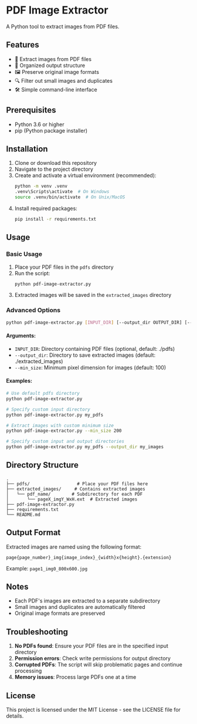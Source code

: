 # PDF Image Extractor

A Python tool to extract images from PDF files.

## Features

- 📄 Extract images from PDF files
- 📁 Organized output structure
- 🖼️ Preserve original image formats
- 🔍 Filter out small images and duplicates
- 🛠️ Simple command-line interface

## Prerequisites

- Python 3.6 or higher
- pip (Python package installer)

## Installation

1. Clone or download this repository
2. Navigate to the project directory
3. Create and activate a virtual environment (recommended):
   ```bash
   python -m venv .venv
   .venv\Scripts\activate  # On Windows
   source .venv/bin/activate  # On Unix/MacOS
   ```
4. Install required packages:
   ```bash
   pip install -r requirements.txt
   ```

## Usage

### Basic Usage

1. Place your PDF files in the `pdfs` directory
2. Run the script:
   ```bash
   python pdf-image-extractor.py
   ```
3. Extracted images will be saved in the `extracted_images` directory

### Advanced Options

```bash
python pdf-image-extractor.py [INPUT_DIR] [--output_dir OUTPUT_DIR] [--min_size MIN_SIZE]
```

#### Arguments:
- `INPUT_DIR`: Directory containing PDF files (optional, default: ./pdfs)
- `--output_dir`: Directory to save extracted images (default: ./extracted_images)
- `--min_size`: Minimum pixel dimension for images (default: 100)

#### Examples:
```bash
# Use default pdfs directory
python pdf-image-extractor.py

# Specify custom input directory
python pdf-image-extractor.py my_pdfs

# Extract images with custom minimum size
python pdf-image-extractor.py --min_size 200

# Specify custom input and output directories
python pdf-image-extractor.py my_pdfs --output_dir my_images
```

## Directory Structure

```
.
├── pdfs/                  # Place your PDF files here
├── extracted_images/     # Contains extracted images
│   └── pdf_name/        # Subdirectory for each PDF
│       └── pageX_imgY_WxH.ext  # Extracted images
├── pdf-image-extractor.py
├── requirements.txt
└── README.md
```

## Output Format

Extracted images are named using the following format:
```
page{page_number}_img{image_index}_{width}x{height}.{extension}
```

Example: `page1_img0_800x600.jpg`

## Notes

- Each PDF's images are extracted to a separate subdirectory
- Small images and duplicates are automatically filtered
- Original image formats are preserved

## Troubleshooting

1. **No PDFs found**: Ensure your PDF files are in the specified input directory
2. **Permission errors**: Check write permissions for output directory
3. **Corrupted PDFs**: The script will skip problematic pages and continue processing
4. **Memory issues**: Process large PDFs one at a time

## License

This project is licensed under the MIT License - see the LICENSE file for details. 
